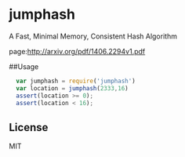 jumphash
===================

A Fast, Minimal Memory, Consistent Hash Algorithm

page:http://arxiv.org/pdf/1406.2294v1.pdf

##Usage

```javascript
  var jumphash = require('jumphash')
  var location = jumphash(2333,16)
  assert(location >= 0);
  assert(location < 16);
```

## License

MIT